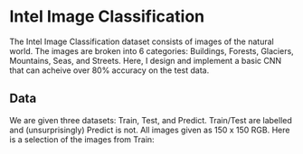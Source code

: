 # Intel Image Classification

The Intel Image Classification dataset consists of images of the natural world. The images are broken into 6 categories: Buildings, Forests, Glaciers, Mountains, Seas, and Streets. Here, I design and implement a basic CNN that can acheive over 80% accuracy on the test data.

## Data
We are given three datasets: Train, Test, and Predict. Train/Test are labelled and (unsurprisingly) Predict is not. All images given as 150 x 150 RGB. Here is a selection of the images from Train: 
